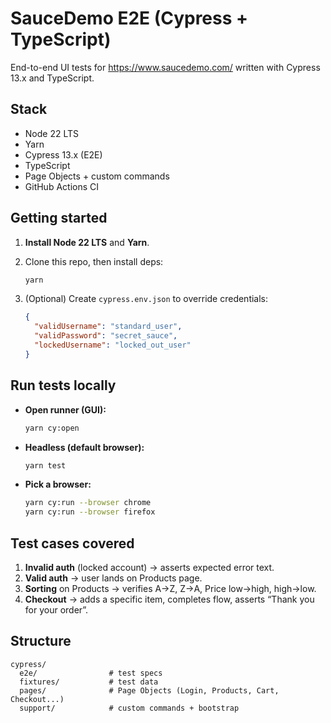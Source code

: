 # SauceDemo E2E (Cypress + TypeScript)

End-to-end UI tests for https://www.saucedemo.com/ written with Cypress 13.x and TypeScript.

## Stack
- Node 22 LTS
- Yarn
- Cypress 13.x (E2E)
- TypeScript
- Page Objects + custom commands
- GitHub Actions CI

## Getting started
1. **Install Node 22 LTS** and **Yarn**.
2. Clone this repo, then install deps:
   ```bash
   yarn

3. (Optional) Create `cypress.env.json` to override credentials:

   ```json
   {
     "validUsername": "standard_user",
     "validPassword": "secret_sauce",
     "lockedUsername": "locked_out_user"
   }
   ```

## Run tests locally

* **Open runner (GUI):**

  ```bash
  yarn cy:open
  ```
* **Headless (default browser):**

  ```bash
  yarn test
  ```
* **Pick a browser:**

  ```bash
  yarn cy:run --browser chrome
  yarn cy:run --browser firefox
  ```

## Test cases covered

1. **Invalid auth** (locked account) → asserts expected error text.
2. **Valid auth** → user lands on Products page.
3. **Sorting** on Products → verifies A→Z, Z→A, Price low→high, high→low.
4. **Checkout** → adds a specific item, completes flow, asserts “Thank you for your order”.

## Structure

```
cypress/
  e2e/                # test specs
  fixtures/           # test data
  pages/              # Page Objects (Login, Products, Cart, Checkout...)
  support/            # custom commands + bootstrap
```
